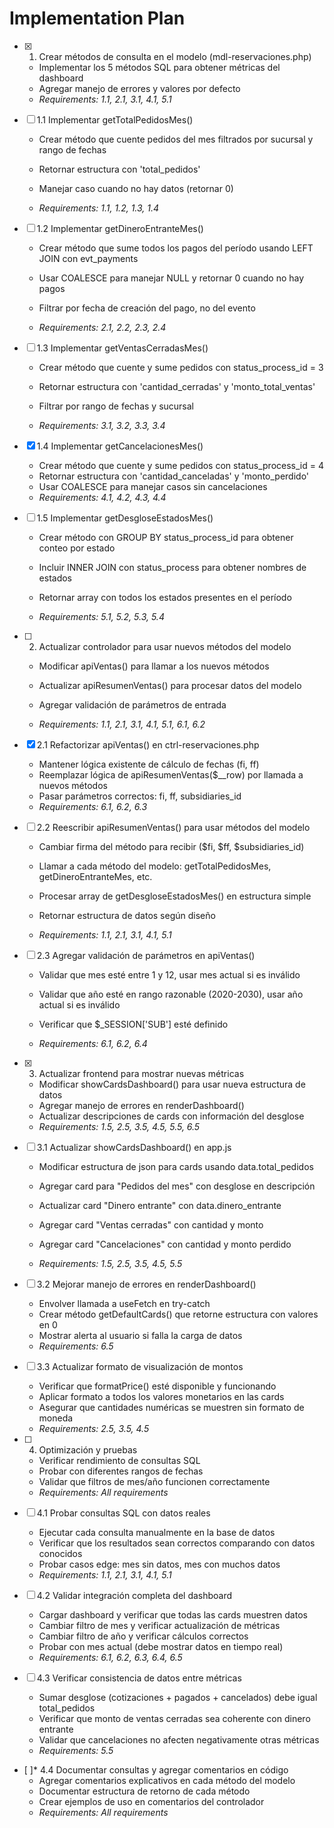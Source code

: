 # Implementation Plan

- [x] 1. Crear métodos de consulta en el modelo (mdl-reservaciones.php)


  - Implementar los 5 métodos SQL para obtener métricas del dashboard
  - Agregar manejo de errores y valores por defecto
  - _Requirements: 1.1, 2.1, 3.1, 4.1, 5.1_



- [ ] 1.1 Implementar getTotalPedidosMes()
  - Crear método que cuente pedidos del mes filtrados por sucursal y rango de fechas
  - Retornar estructura con 'total_pedidos'
  - Manejar caso cuando no hay datos (retornar 0)

  - _Requirements: 1.1, 1.2, 1.3, 1.4_

- [ ] 1.2 Implementar getDineroEntranteMes()
  - Crear método que sume todos los pagos del período usando LEFT JOIN con evt_payments
  - Usar COALESCE para manejar NULL y retornar 0 cuando no hay pagos

  - Filtrar por fecha de creación del pago, no del evento
  - _Requirements: 2.1, 2.2, 2.3, 2.4_

- [ ] 1.3 Implementar getVentasCerradasMes()
  - Crear método que cuente y sume pedidos con status_process_id = 3

  - Retornar estructura con 'cantidad_cerradas' y 'monto_total_ventas'
  - Filtrar por rango de fechas y sucursal
  - _Requirements: 3.1, 3.2, 3.3, 3.4_

- [x] 1.4 Implementar getCancelacionesMes()

  - Crear método que cuente y sume pedidos con status_process_id = 4
  - Retornar estructura con 'cantidad_canceladas' y 'monto_perdido'
  - Usar COALESCE para manejar casos sin cancelaciones
  - _Requirements: 4.1, 4.2, 4.3, 4.4_



- [ ] 1.5 Implementar getDesgloseEstadosMes()
  - Crear método con GROUP BY status_process_id para obtener conteo por estado
  - Incluir INNER JOIN con status_process para obtener nombres de estados
  - Retornar array con todos los estados presentes en el período


  - _Requirements: 5.1, 5.2, 5.3, 5.4_

- [ ] 2. Actualizar controlador para usar nuevos métodos del modelo
  - Modificar apiVentas() para llamar a los nuevos métodos


  - Actualizar apiResumenVentas() para procesar datos del modelo
  - Agregar validación de parámetros de entrada
  - _Requirements: 1.1, 2.1, 3.1, 4.1, 5.1, 6.1, 6.2_

- [x] 2.1 Refactorizar apiVentas() en ctrl-reservaciones.php

  - Mantener lógica existente de cálculo de fechas (fi, ff)
  - Reemplazar lógica de apiResumenVentas($__row) por llamada a nuevos métodos
  - Pasar parámetros correctos: fi, ff, subsidiaries_id
  - _Requirements: 6.1, 6.2, 6.3_



- [ ] 2.2 Reescribir apiResumenVentas() para usar métodos del modelo
  - Cambiar firma del método para recibir ($fi, $ff, $subsidiaries_id)
  - Llamar a cada método del modelo: getTotalPedidosMes, getDineroEntranteMes, etc.
  - Procesar array de getDesgloseEstadosMes() en estructura simple


  - Retornar estructura de datos según diseño
  - _Requirements: 1.1, 2.1, 3.1, 4.1, 5.1_

- [ ] 2.3 Agregar validación de parámetros en apiVentas()
  - Validar que mes esté entre 1 y 12, usar mes actual si es inválido
  - Validar que año esté en rango razonable (2020-2030), usar año actual si es inválido


  - Verificar que $_SESSION['SUB'] esté definido
  - _Requirements: 6.1, 6.2, 6.4_

- [x] 3. Actualizar frontend para mostrar nuevas métricas

  - Modificar showCardsDashboard() para usar nueva estructura de datos
  - Agregar manejo de errores en renderDashboard()
  - Actualizar descripciones de cards con información del desglose
  - _Requirements: 1.5, 2.5, 3.5, 4.5, 5.5, 6.5_





- [ ] 3.1 Actualizar showCardsDashboard() en app.js
  - Modificar estructura de json para cards usando data.total_pedidos
  - Agregar card para "Pedidos del mes" con desglose en descripción

  - Actualizar card "Dinero entrante" con data.dinero_entrante
  - Agregar card "Ventas cerradas" con cantidad y monto
  - Agregar card "Cancelaciones" con cantidad y monto perdido
  - _Requirements: 1.5, 2.5, 3.5, 4.5, 5.5_


- [ ] 3.2 Mejorar manejo de errores en renderDashboard()
  - Envolver llamada a useFetch en try-catch
  - Crear método getDefaultCards() que retorne estructura con valores en 0
  - Mostrar alerta al usuario si falla la carga de datos
  - _Requirements: 6.5_


- [ ] 3.3 Actualizar formato de visualización de montos
  - Verificar que formatPrice() esté disponible y funcionando
  - Aplicar formato a todos los valores monetarios en las cards
  - Asegurar que cantidades numéricas se muestren sin formato de moneda
  - _Requirements: 2.5, 3.5, 4.5_

- [ ] 4. Optimización y pruebas
  - Verificar rendimiento de consultas SQL
  - Probar con diferentes rangos de fechas
  - Validar que filtros de mes/año funcionen correctamente
  - _Requirements: All requirements_

- [ ] 4.1 Probar consultas SQL con datos reales
  - Ejecutar cada consulta manualmente en la base de datos
  - Verificar que los resultados sean correctos comparando con datos conocidos
  - Probar casos edge: mes sin datos, mes con muchos datos
  - _Requirements: 1.1, 2.1, 3.1, 4.1, 5.1_

- [ ] 4.2 Validar integración completa del dashboard
  - Cargar dashboard y verificar que todas las cards muestren datos
  - Cambiar filtro de mes y verificar actualización de métricas
  - Cambiar filtro de año y verificar cálculos correctos
  - Probar con mes actual (debe mostrar datos en tiempo real)
  - _Requirements: 6.1, 6.2, 6.3, 6.4, 6.5_

- [ ] 4.3 Verificar consistencia de datos entre métricas
  - Sumar desglose (cotizaciones + pagados + cancelados) debe igual total_pedidos
  - Verificar que monto de ventas cerradas sea coherente con dinero entrante
  - Validar que cancelaciones no afecten negativamente otras métricas
  - _Requirements: 5.5_

- [ ]* 4.4 Documentar consultas y agregar comentarios en código
  - Agregar comentarios explicativos en cada método del modelo
  - Documentar estructura de retorno de cada método
  - Crear ejemplos de uso en comentarios del controlador
  - _Requirements: All requirements_
